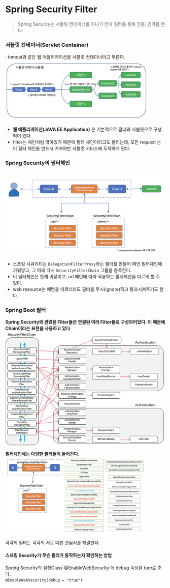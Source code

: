 # Spring Security Filter
>Spring Security는 서블릿 컨테이너를 지나기 전에 필터를 통해 인증, 인가를 한다.


### 서블릿 컨테이너(Servlet Container)
: tomcat과 같은 웹 애플리케이션을 서블릿 컨테이너라고 부른다.  
<img width=450px src=./img/servlet-container.png>

- **웹 애플리케이션(JAVA EE Application)** 은 기본적으로 필터와 서블릿으로 구성되어 있다.  
- filter는 체인처럼 엮여있기 때문에 필터 체인이라고도 불리는데, 모든 request 는 이 필터 체인을 반드시 거쳐야만 서블릿 서비스에 도착하게 된다.


### Spring Security의 필터체인
<img width=550px src=./img/spring-security-filter-chain.png>  

- 스프링 시큐리티는 `DelegationFilterProxy`라는 필터를 만들어 메인 필터체인에 끼워넣고, 그 아래 다시 `SecurityFilterChain` 그룹을 등록한다.
- 이 필터체인은 한개 이상이고, url 패턴에 따라 적용하는 필터체인을 다르게 할 수 있다.
- web resource는 패턴을 따르더라도 필터를 무시(ignore)하고 통과시켜주기도 한다.

### Spring Boot 필터
**Spring Security와 관련된 Filter들은 연결된 여러 Filter들로 구성되어있다. 이 때문에 Chain이라는 표현을 사용하고 있다**  
<img width=500px src=./img/security-filter-chain-2.png>

**필터체인에는 다양한 필터들이 들어간다.**  
<img width=450px src=./img/security-filters.png>

각각의 필터는 각각의 서로 다른 관심사를 해결한다.  

#### 스프링 Security가 무슨 필터가 동작하는지 확인하는 방법
Spring Security의 설정Class @EnableWebSecurity 에 debug 속성을 ture로 준다.  
`@EnableWebSecurity(debug = "true")`